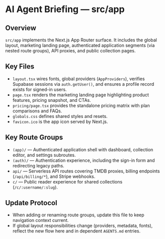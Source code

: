 # AI Agent Briefing — src/app

## Overview
`src/app` implements the Next.js App Router surface. It includes the global layout, marketing landing page, authenticated application segments (via nested route groups), API proxies, and public collection pages.

## Key Files
- `layout.tsx` wires fonts, global providers (`AppProviders`), verifies Supabase sessions via `auth.getUser()`, and ensures a profile record exists for signed-in users.
- `page.tsx` renders the marketing landing page highlighting product features, pricing snapshot, and CTAs.
- `pricing/page.tsx` provides the standalone pricing matrix with plan comparisons and FAQs.
- `globals.css` defines shared styles and resets.
- `favicon.ico` is the app icon served by Next.js.

## Key Route Groups
- `(app)/` — Authenticated application shell with dashboard, collection editor, and settings subroutes.
- `(auth)/` — Authentication experience, including the sign-in form and redirecting legacy paths.
- `api/` — Serverless API routes covering TMDB proxies, billing endpoints (`/api/billing/*`), and Stripe webhooks.
- `c/` — Public reader experience for shared collections (`/c/:username/:slug`).

## Update Protocol
- When adding or renaming route groups, update this file to keep navigation context current.
- If global layout responsibilities change (providers, metadata, fonts), reflect the new flow here and in dependent `AGENTS.md` entries.
